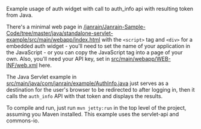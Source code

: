 Example usage of auth widget with call to auth_info api with resulting token from Java.

There's a minimal web page in [/janrain/Janrain-Sample-Code/tree/master/java/standalone-servlet-example/src/main/webapp/index.html](/java/standalone-servlet-example/src/main/webapp/index.html) with the `<script>` tag and `<div>` for a embedded auth widget - you'll need to set the name of your application in the JavaScript - or you can copy the JavaScript tag into a page of your own.  Also, you'll need your API key, set in [src/main/webapp/WEB-INF/web.xml](standalone-servlet-example/src/main/webapp/WEB-INF/web.xml) here.

The Java Servlet example in [src/main/java/com/janrain/example/AuthInfo.java](standalone-servlet-example/src/main/java/com/janrain/example/AuthInfo.java) just serves as a destination for the user's browser to be redirected to after logging in, then it calls the `auth_info` API with that token and displays the results.

To compile and run, just run `mvn jetty:run` in the top level of the project, assuming you Maven installed.  This example uses the servlet-api and commons-io.
